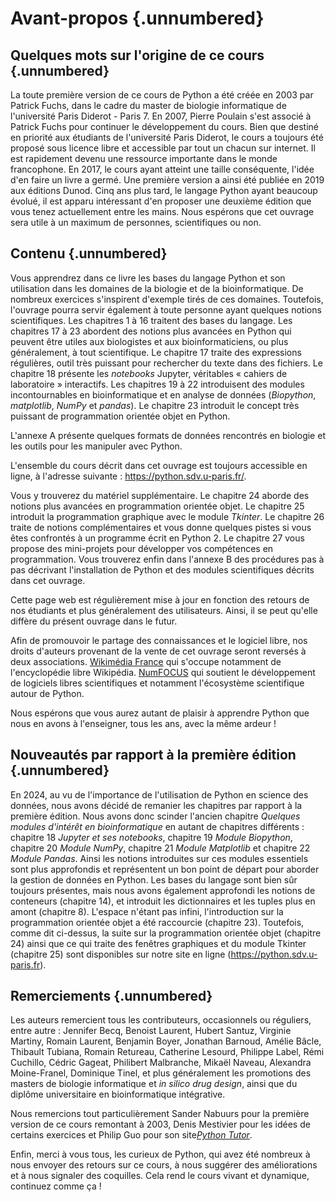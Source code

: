 # Avant-propos {.unnumbered}


## Quelques mots sur l'origine de ce cours {.unnumbered}

La toute première version de ce cours de Python a été créée en 2003 par Patrick Fuchs, dans le cadre du master de biologie informatique de l'université Paris Diderot - Paris 7. En 2007, Pierre Poulain s'est associé à Patrick Fuchs pour continuer le développement du cours. Bien que destiné en priorité aux étudiants de l'université Paris Diderot, le cours a toujours été proposé sous licence libre et accessible par tout un chacun sur internet. Il est rapidement devenu une ressource importante dans le monde francophone. En 2017, le cours ayant atteint une taille conséquente, l'idée d'en faire un livre a germé. Une première version a ainsi été publiée en 2019 aux éditions Dunod. Cinq ans plus tard, le langage Python ayant beaucoup évolué, il est apparu intéressant d'en proposer une deuxième édition que vous tenez actuellement entre les mains. Nous espérons que cet ouvrage sera utile à un maximum de personnes, scientifiques ou non.

## Contenu {.unnumbered}

Vous apprendrez dans ce livre les bases du langage Python et son utilisation dans les domaines de la biologie et de la bioinformatique. De nombreux exercices s'inspirent d'exemple tirés de ces domaines. Toutefois, l'ouvrage pourra servir également à toute personne ayant quelques notions scientifiques. Les chapitres 1 à 16 traitent des bases du langage. Les chapitres 17 à 23 abordent des notions plus avancées en Python qui peuvent être utiles aux biologistes et aux bioinformaticiens, ou plus généralement, à tout scientifique. Le chapitre 17 traite des expressions régulières, outil très puissant pour rechercher du texte dans des fichiers. Le chapitre 18 présente les *notebooks* Jupyter, véritables « cahiers de laboratoire » interactifs. Les chapitres 19 à 22 introduisent des modules incontournables en bioinformatique et en analyse de données (*Biopython*, *matplotlib*, *NumPy* et *pandas*). Le chapitre 23 introduit le concept très puissant de programmation orientée objet en Python. 

L'annexe A présente quelques formats de données rencontrés en biologie et les outils pour les manipuler avec Python.

L'ensemble du cours décrit dans cet ouvrage est toujours accessible en ligne, à l'adresse suivante : <https://python.sdv.u-paris.fr/>.

Vous y trouverez du matériel supplémentaire. Le chapitre 24 aborde des notions plus avancées en programmation orientée objet. Le chapitre 25 introduit la programmation graphique  avec le module *Tkinter*. Le chapitre 26 traite de notions complémentaires et vous donne quelques pistes si vous êtes confrontés à un programme écrit en Python 2. Le chapitre 27 vous propose des mini-projets pour développer vos compétences en programmation. Vous trouverez enfin dans l'annexe B des procédures pas à pas décrivant l'installation de Python et des modules scientifiques décrits dans cet ouvrage. 

Cette page web est régulièrement mise à jour en fonction des retours de nos étudiants et plus généralement des utilisateurs. Ainsi, il se peut qu'elle diffère du présent ouvrage dans le futur.

Afin de promouvoir le partage des connaissances et le logiciel libre, nos droits d'auteurs provenant de la vente de cet ouvrage seront reversés à deux associations. [Wikimédia France](https://www.wikimedia.fr/) qui s'occupe notamment de l'encyclopédie libre Wikipédia. [NumFOCUS](https://numfocus.org/) qui soutient le développement de logiciels libres scientifiques et notamment l'écosystème scientifique autour de Python.

Nous espérons que vous aurez autant de plaisir à apprendre Python que nous en avons à l'enseigner, tous les ans, avec la même ardeur !

## Nouveautés par rapport à la première édition {.unnumbered}

En 2024, au vu de l'importance de l'utilisation de Python en science des données, nous avons décidé de remanier les chapitres par rapport à la première édition. Nous avons donc scinder l'ancien chapitre *Quelques modules d'intérêt en bioinformatique* en autant de chapitres différents : chapitre 18 *Jupyter et ses notebooks*, chapitre 19 *Module Biopython*, chapitre 20 *Module NumPy*, chapitre 21 *Module Matplotlib* et chapitre 22 *Module Pandas*. Ainsi les notions introduites sur ces modules essentiels sont plus approfondis et représentent un bon point de départ pour aborder la gestion de données en Python. Les bases du langage sont bien sûr toujours présentes, mais nous avons également approfondi les notions de conteneurs (chapitre 14), et introduit les dictionnaires et les tuples plus en amont (chapitre 8). L'espace n'étant pas infini, l'introduction sur la programmation orientée objet a été raccourcie (chapitre 23). Toutefois, comme dit ci-dessus, la suite sur la programmation orientée objet (chapitre 24) ainsi que ce qui traite des fenêtres graphiques et du module Tkinter (chapitre 25) sont disponibles sur notre site en ligne (<https://python.sdv.u-paris.fr>).

## Remerciements {.unnumbered}

Les auteurs remercient tous les contributeurs, occasionnels ou réguliers, entre autre : Jennifer Becq, Benoist Laurent, Hubert Santuz, Virginie Martiny, Romain Laurent, Benjamin Boyer, Jonathan Barnoud, Amélie Bâcle, Thibault Tubiana, Romain Retureau, Catherine Lesourd, Philippe Label, Rémi Cuchillo, Cédric Gageat, Philibert Malbranche, Mikaël Naveau, Alexandra Moine-Franel, Dominique Tinel, et plus généralement les promotions des masters de biologie informatique et  *in silico drug design*, ainsi que du diplôme universitaire en bioinformatique intégrative.

Nous remercions tout particulièrement Sander Nabuurs pour la première version de ce cours remontant à 2003, Denis Mestivier pour les idées de certains exercices et Philip Guo pour son site[*Python Tutor*](http://pythontutor.com/).

Enfin, merci à vous tous, les curieux de Python, qui avez été nombreux à nous envoyer des retours sur ce cours, à nous suggérer des améliorations et à nous signaler des coquilles. Cela rend le cours vivant et dynamique, continuez comme ça !
